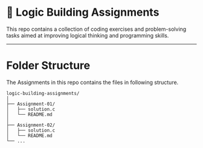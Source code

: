 # 🧠 Logic Building Assignments
This repo contains a collection of coding exercises and problem-solving tasks aimed at improving logical thinking and programming skills.

---

# Folder Structure
The Assignments in this repo contains the files in following structure.

```
logic-building-assignments/
│
├── Assignment-01/
│   ├── solution.c
│   └── README.md
│
├── Assignment-02/
│   ├── solution.c
│   └── README.md
└── ...
```
